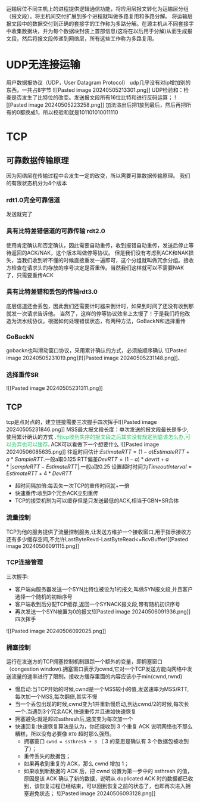 运输层位不同主机上的进程提供逻辑通信功能，将应用层报文转化为运输层分组（报文段）。将主机间交付扩展到多个进程就叫做多路复用和多路分解。
将运输层报文段中的数据交付到正确的套接字的工作称为多路分解。在源主机从不同套接字中收集数据块，并为每个数据块封装上首部信息(这将在以后用于分解)从而生成报文段，然后将报文段传递到网络层，所有这些工作称为多路复用。
# UDP无连接运输
用户数据报协议（UDP，User Datagram Protocol）
udp几乎没有对ip增加别的东西，一共占8字节
![[Pasted image 20240505213301.png]]
UDP检验和：检查是否发生了比特位的改变。发送报文段所有16位比特和进行反码运算；
![[Pasted image 20240505223258.png]]
加法溢出后把1放到最后，然后再把所有的0都换成1，所以校验和就是101101010011110

# TCP
## 可靠数据传输原理
因为网络层在传输过程中会发生一定的改变，所以需要可靠数据传输原理。
我们的有限状态机分为4个版本
### rdt1.0完全可靠信道
发送就完了
### 具有比特差错信道的可靠传输 rdt2.0
使用肯定确认和否定确认，因此需要自动重传，收到报错自动重传，发送后停止等待返回的ACK/NAK，这个版本叫做停等协议。
但是我们没有考虑到ACK和NAK损失，当我们收到听不懂的时候直接重发一遍即可，这个分组就叫做冗余分组。接收方检查在请求头的存放的序号决定是否重传。当然我们这样就可以不需要NAK了，只需要重传ACK
### 具有比特差错和丢包的传输rdt3.0
底层信道还会丢包，因此我们还需要计时器来倒计时，如果到时间了还没有收到那就发一次请求告诉他。
当然了，这样的停等协议效率上太慢了！于是我们将他改造为流水线协议。根据如何处理错误状态，有两种方法，GoBackN和选择重传
### GoBackN
gobackn也叫滑动窗口协议，采用累计确认的方式，必须按顺序确认
![[Pasted image 20240505231019.png]]![[Pasted image 20240505231148.png]]、
### 选择重传SR
![[Pasted image 20240505231311.png]]
## TCP
tcp是点对点的，建立链接需要三次握手四次挥手![[Pasted image 20240505231846.png]]
MSS最大报文段长度：单次发送的报文段最长是多少,使用累计确认的方式
.<font color="#2DC26B">当tcp收到失序的报文段之后其实没有规定到底该怎么办,可以丢弃也可以缓存</font>.
ACK可以看做下一个想要什么
![[Pasted image 20240506085635.png]]
往返时间估计:$EstimateRTT = (1-a)EstimateRTT+a*SampleRTT$.一般a取0.125
RTT偏差$DevRTT=(1-a)*devrtt+a*|sampleRTT-EstimateRTT|$.一般a取0.25
设置超时时间为$TimeoutInterval=EstimateRTT+4*DevRTT$
- 超时间隔加倍:每丢失一次TCP的重传时间就+一倍
- 快速重传:收到3个冗余ACK立刻重传
- TCP的接受机制为可以缓存但是只发送最低的ACK,相当于GBN+SR合体
### 流量控制
TCP为他的服务提供了流量控制服务,让发送方维护一个接收窗口,用于指示接收方还有多少缓存空间,不允许LastByteRevd-LastByteRead<=RcvBuffer![[Pasted image 20240506091115.png]]
### TCP连接管理
三次握手:
- 客户端向服务器发送一个SYN比特位被设为1的报文,叫做SYN报文段,并且客户选择一个随机的初始序号
- 客户端收到后分配TCP缓存,返回一个SYNACK报文段,带有随机初识序号
- 再次发送一个SYN被置为0的报文![[Pasted image 20240506091936.png]]
四次挥手

![[Pasted image 20240506092025.png]]
### 拥塞控制
运行在发送方的TCP拥塞控制机制跟踪一个额外的变量，即拥塞窗口 （congestion window).拥塞窗口表示为cwnd,它对一个TCP发送方能向网络中发送流量的速率进行了限制。接收方缓存里面的内容应该小于min{cwnd,rwnd}
- 慢启动:当TCP开始的时候,cwnd是一个MSS较小的值,发送速率为MSS/RTT,每次加一个MSS,每次翻倍,其实不慢
- 当一个丢包出现的时候,cwnd变为1并重新慢启动,到达cwnd/2的时候,每次长一个.当遇到3个冗余ACK,快速重传并且进如快速恢复
- 拥塞避免:就是超过ssthresh后,速度变为每次加一个
- 快速回复:快速恢复算法是认为，你还能收到 3 个重复 ACK 说明网络也不那么糟糕，所以没有必要像 `RTO` 超时那么强烈。
	- 拥塞窗口 `cwnd = ssthresh + 3` （ 3 的意思是确认有 3 个数据包被收到了）；
	- 重传丢失的数据包；
	- 如果再收到重复的 ACK，那么 cwnd 增加 1；
	- 如果收到新数据的 ACK 后，把 cwnd 设置为第一步中的 ssthresh 的值，原因是该 ACK 确认了新的数据，说明从 duplicated ACK 时的数据都已收到，该恢复过程已经结束，可以回到恢复之前的状态了，也即再次进入拥塞避免状态；
![[Pasted image 20240506093128.png]]


